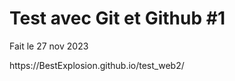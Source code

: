 <h1>Test avec Git et Github #1 </h1>
<p> Fait le 27 nov 2023 </p>
<p>https://BestExplosion.github.io/test_web2/</p>